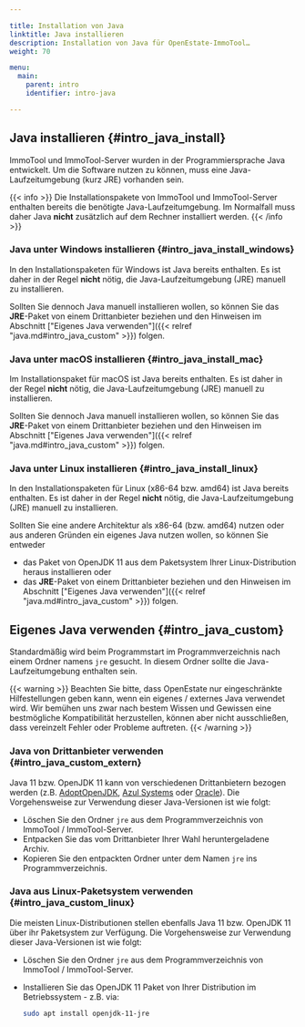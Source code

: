 ```yaml
---

title: Installation von Java 
linktitle: Java installieren
description: Installation von Java für OpenEstate-ImmoTool…
weight: 70

menu:
  main:
    parent: intro
    identifier: intro-java

---
```


## Java installieren {#intro_java_install}

ImmoTool und ImmoTool-Server wurden in der Programmiersprache Java entwickelt. Um die Software nutzen zu können, muss eine Java-Laufzeitumgebung (kurz JRE) vorhanden sein.

{{< info >}}
Die Installationspakete von ImmoTool und ImmoTool-Server enthalten bereits die benötigte Java-Laufzeitumgebung. Im Normalfall muss daher Java **nicht** zusätzlich auf dem Rechner installiert werden.
{{< /info >}}


### Java unter Windows installieren {#intro_java_install_windows}

In den Installationspaketen für Windows ist Java bereits enthalten. Es ist daher in der Regel **nicht** nötig, die Java-Laufzeitumgebung (JRE) manuell zu installieren. 

Sollten Sie dennoch Java manuell installieren wollen, so können Sie das **JRE**-Paket von einem Drittanbieter beziehen und den Hinweisen im Abschnitt ["Eigenes Java verwenden"]({{< relref "java.md#intro_java_custom" >}}) folgen.


### Java unter macOS installieren {#intro_java_install_mac}

Im Installationspaket für macOS ist Java bereits enthalten. Es ist daher in der Regel **nicht** nötig, die Java-Laufzeitumgebung (JRE) manuell zu installieren.

Sollten Sie dennoch Java manuell installieren wollen, so können Sie das **JRE**-Paket von einem Drittanbieter beziehen und den Hinweisen im Abschnitt ["Eigenes Java verwenden"]({{< relref "java.md#intro_java_custom" >}}) folgen.


### Java unter Linux installieren {#intro_java_install_linux}

In den Installationspaketen für Linux (x86-64 bzw. amd64) ist Java bereits enthalten. Es ist daher in der Regel **nicht** nötig, die Java-Laufzeitumgebung (JRE) manuell zu installieren. 

Sollten Sie eine andere Architektur als x86-64 (bzw. amd64) nutzen oder aus anderen Gründen ein eigenes Java nutzen wollen, so können Sie entweder

-   das Paket von OpenJDK 11 aus dem Paketsystem Ihrer Linux-Distribution heraus installieren oder
-   das **JRE**-Paket von einem Drittanbieter beziehen und den Hinweisen im Abschnitt ["Eigenes Java verwenden"]({{< relref "java.md#intro_java_custom" >}}) folgen.


## Eigenes Java verwenden {#intro_java_custom}

Standardmäßig wird beim Programmstart im Programmverzeichnis nach einem Ordner namens `jre` gesucht. In diesem Ordner sollte die Java-Laufzeitumgebung enthalten sein.

{{< warning >}}
Beachten Sie bitte, dass OpenEstate nur eingeschränkte Hilfestellungen geben kann, wenn ein eigenes / externes Java verwendet wird. Wir bemühen uns zwar nach bestem Wissen und Gewissen eine bestmögliche Kompatibilität herzustellen, können aber nicht ausschließen, dass vereinzelt Fehler oder Probleme auftreten.
{{< /warning >}}


### Java von Drittanbieter verwenden {#intro_java_custom_extern}

Java 11 bzw. OpenJDK 11 kann von verschiedenen Drittanbietern bezogen werden (z.B. [AdoptOpenJDK](https://adoptopenjdk.net/), [Azul Systems](https://www.azul.com/downloads/zulu/) oder [Oracle](https://www.java.com/)). Die Vorgehensweise zur Verwendung dieser Java-Versionen ist wie folgt: 

-   Löschen Sie den Ordner `jre` aus dem Programmverzeichnis von ImmoTool / ImmoTool-Server.
-   Entpacken Sie das vom Drittanbieter Ihrer Wahl heruntergeladene Archiv.
-   Kopieren Sie den entpackten Ordner unter dem Namen `jre` ins Programmverzeichnis. 


### Java aus Linux-Paketsystem verwenden {#intro_java_custom_linux}

Die meisten Linux-Distributionen stellen ebenfalls Java 11 bzw. OpenJDK 11 über ihr Paketsystem zur Verfügung. Die Vorgehensweise zur Verwendung dieser Java-Versionen ist wie folgt:

-   Löschen Sie den Ordner `jre` aus dem Programmverzeichnis von ImmoTool / ImmoTool-Server.
-   Installieren Sie das OpenJDK 11 Paket von Ihrer Distribution im Betriebssystem - z.B. via:

    ```bash
    sudo apt install openjdk-11-jre
    ```   

